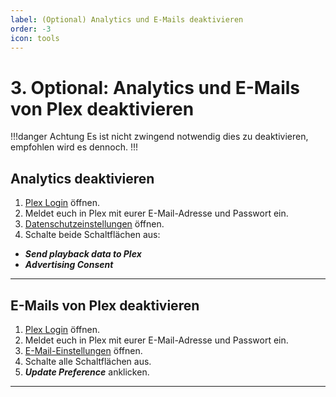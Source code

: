 ```yaml
---
label: (Optional) Analytics und E-Mails deaktivieren
order: -3
icon: tools
---
```


# 3. Optional: Analytics und E-Mails von Plex deaktivieren

!!!danger Achtung
Es ist nicht zwingend notwendig dies zu deaktivieren, empfohlen wird es dennoch.
!!!

## Analytics deaktivieren

1. [Plex Login](https://app.plex.tv/desktop/#!/login) öffnen.
2. Meldet euch in Plex mit eurer E-Mail-Adresse und Passwort ein.
3. [Datenschutzeinstellungen](https://www.plex.tv/about/privacy-legal/privacy-preferences/#opd) öffnen.
5. Schalte beide Schaltflächen aus:

- ***Send playback data to Plex***
- ***Advertising Consent***

---

## E-Mails von Plex deaktivieren

1. [Plex Login](https://app.plex.tv/desktop/#!/login) öffnen.
2. Meldet euch in Plex mit eurer E-Mail-Adresse und Passwort ein.
3. [E-Mail-Einstellungen](https://www.plex.tv/email-preferences) öffnen.
4. Schalte alle Schaltflächen aus.
5. ***Update Preference*** anklicken.

---
